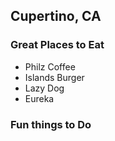 ## Cupertino, CA

### Great Places to Eat

- Philz Coffee
- Islands Burger
- Lazy Dog
- Eureka


### Fun things to Do
